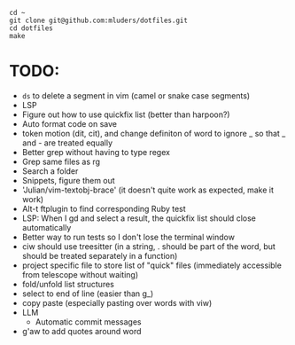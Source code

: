 ```
cd ~
git clone git@github.com:mluders/dotfiles.git
cd dotfiles
make
```

# TODO:

* `ds` to delete a segment in vim (camel or snake case segments)
* LSP
* Figure out how to use quickfix list (better than harpoon?)
* Auto format code on save
* token motion (dit, cit), and change definiton of word to ignore _ so that _ and - are treated equally
* Better grep without having to type regex
* Grep same files as rg
* Search a folder
* Snippets, figure them out
* 'Julian/vim-textobj-brace' (it doesn't quite work as expected, make it work)
* Alt-t ftplugin to find corresponding Ruby test
* LSP: When I gd and select a result, the quickfix list should close automatically
* Better way to run tests so I don't lose the terminal window
* ciw should use treesitter (in a string, . should be part of the word, but should be treated separately in a function)
* project specific file to store list of "quick" files (immediately accessible from telescope without waiting)
* fold/unfold list structures
* select to end of line (easier than g_)
* copy paste (especially pasting over words with viw)
* LLM
     - Automatic commit messages
* g'aw to add quotes around word
